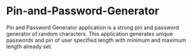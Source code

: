 # Pin-and-Password-Generator
Pin and Password Generator application is a strong pin and password generator of random  characters. This application generates unique passwords and pin of user specified length with minimum and maximum length already set.













